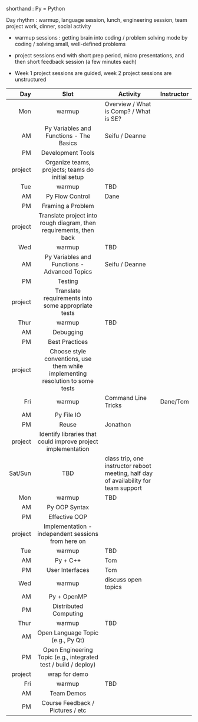shorthand : Py = Python

Day rhythm : warmup, language session, lunch, engineering session, team project work, dinner, social activity

- warmup sessions : getting brain into coding / problem solving mode by coding / solving small, well-defined problems

- project sessions end with short prep period, micro presentations, and then short feedback session (a few minutes each)

- Week 1 project sessions are guided, week 2 project sessions are unstructured

Day | Slot | Activity | Instructor
---:|:----:|----------|-----------
Mon | warmup | Overview / What is Comp? / What is SE?
 | AM | Py Variables and Functions - The Basics | Seifu / Deanne
 | PM | Development Tools
 | project | Organize teams, projects; teams do initial setup
Tue | warmup | TBD
 | AM | Py Flow Control | Dane
 | PM | Framing a Problem
 | project | Translate project into rough diagram, then requirements, then back
Wed | warmup | TBD
 | AM | Py Variables and Functions - Advanced Topics | Seifu / Deanne
 | PM | Testing
 | project | Translate requirements into some appropriate tests
Thur | warmup | TBD
 | AM | Debugging
 | PM | Best Practices
 | project | Choose style conventions, use them while implementing resolution to some tests
Fri | warmup | Command Line Tricks | Dane/Tom
 | AM | Py File IO
 | PM | Reuse | Jonathon
 | project | Identify libraries that could improve project implementation
Sat/Sun | TBD | class trip, one instructor reboot meeting, half day of availability for team support
Mon | warmup | TBD
 | AM | Py OOP Syntax
 | PM | Effective OOP
 | project | Implementation - independent sessions from here on
Tue | warmup | TBD
 | AM | Py + C++ | Tom
 | PM | User Interfaces | Tom
Wed | warmup | discuss open topics 
 | AM | Py + OpenMP |
 | PM | Distributed Computing |
Thur | warmup | TBD
 | AM | Open Language Topic (e.g., Py Qt)
 | PM | Open Engineering Topic (e.g., integrated test / build / deploy)
 | project | wrap for demo
Fri | warmup | TBD
 | AM | Team Demos
 | PM | Course Feedback / Pictures / etc
